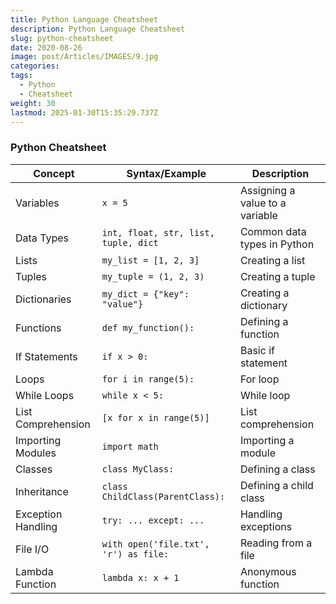 ```yaml
---
title: Python Language Cheatsheet
description: Python Language Cheatsheet
slug: python-cheatsheet
date: 2020-08-26
image: post/Articles/IMAGES/9.jpg
categories: 
tags:
  - Python
  - Cheatsheet
weight: 30
lastmod: 2025-01-30T15:35:29.737Z
---
```

### Python Cheatsheet

| **Concept**        | **Syntax/Example**                    | **Description**                 |
| ------------------ | ------------------------------------- | ------------------------------- |
| Variables          | `x = 5`                               | Assigning a value to a variable |
| Data Types         | `int, float, str, list, tuple, dict`  | Common data types in Python     |
| Lists              | `my_list = [1, 2, 3]`                 | Creating a list                 |
| Tuples             | `my_tuple = (1, 2, 3)`                | Creating a tuple                |
| Dictionaries       | `my_dict = {"key": "value"}`          | Creating a dictionary           |
| Functions          | `def my_function():`                  | Defining a function             |
| If Statements      | `if x > 0:`                           | Basic if statement              |
| Loops              | `for i in range(5):`                  | For loop                        |
| While Loops        | `while x < 5:`                        | While loop                      |
| List Comprehension | `[x for x in range(5)]`               | List comprehension              |
| Importing Modules  | `import math`                         | Importing a module              |
| Classes            | `class MyClass:`                      | Defining a class                |
| Inheritance        | `class ChildClass(ParentClass):`      | Defining a child class          |
| Exception Handling | `try: ... except: ...`                | Handling exceptions             |
| File I/O           | `with open('file.txt', 'r') as file:` | Reading from a file             |
| Lambda Function    | `lambda x: x + 1`                     | Anonymous function              |
